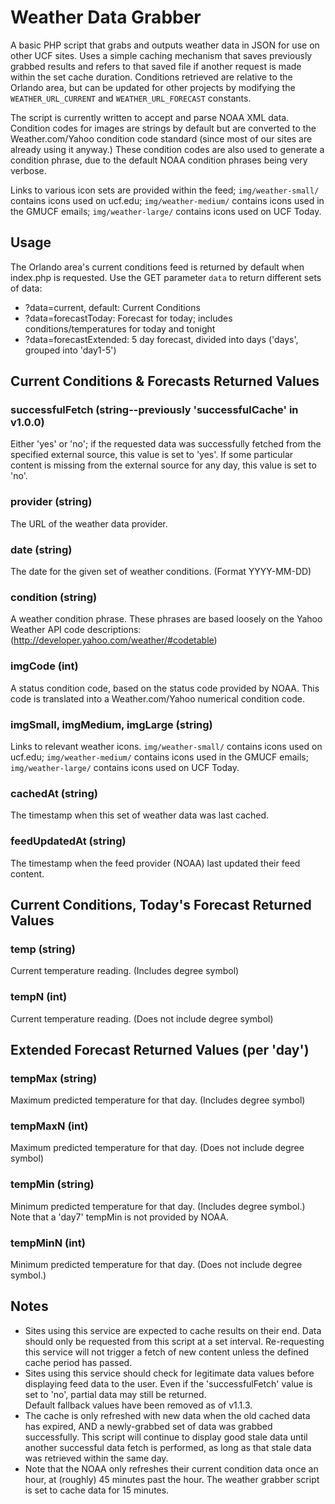 # Weather Data Grabber

A basic PHP script that grabs and outputs weather data in JSON for use on other UCF sites.
Uses a simple caching mechanism that saves previously grabbed results and
refers to that saved file if another request is made within the set cache duration.
Conditions retrieved are relative to the Orlando area, but can be updated for other projects 
by modifying the `WEATHER_URL_CURRENT` and `WEATHER_URL_FORECAST` constants.

The script is currently written to accept and parse NOAA XML data.  Condition codes for images
are strings by default but are converted to the Weather.com/Yahoo condition code standard
(since most of our sites are already using it anyway.)  These condition codes are also used 
to generate a condition phrase, due to the default NOAA condition phrases being very verbose.

Links to various icon sets are provided within the feed; `img/weather-small/` contains icons used
on ucf.edu; `img/weather-medium/` contains icons used in the GMUCF emails; `img/weather-large/` 
contains icons used on UCF Today.


## Usage
The Orlando area's current conditions feed is returned by default when index.php is requested. 
Use the GET parameter `data` to return different sets of data:

* ?data=current, default: Current Conditions
* ?data=forecastToday: Forecast for today; includes conditions/temperatures for today and tonight
* ?data=forecastExtended: 5 day forecast, divided into days ('days', grouped into 'day1-5')


## Current Conditions & Forecasts Returned Values

### successfulFetch (string--previously 'successfulCache' in v1.0.0)
Either 'yes' or 'no'; if the requested data was successfully fetched from the specified external source,
this value is set to 'yes'. If some particular content is missing from the external source for any day, 
this value is set to 'no'.

### provider (string)
The URL of the weather data provider.

### date (string)
The date for the given set of weather conditions. (Format YYYY-MM-DD)

### condition (string)
A weather condition phrase.  These phrases are based loosely on the Yahoo Weather API code descriptions: 
(http://developer.yahoo.com/weather/#codetable)

### imgCode (int)
A status condition code, based on the status code provided by NOAA.  This code is translated
into a Weather.com/Yahoo numerical condition code.

### imgSmall, imgMedium, imgLarge (string)
Links to relevant weather icons.  `img/weather-small/` contains icons used on ucf.edu; 
`img/weather-medium/` contains icons used in the GMUCF emails; `img/weather-large/` contains icons 
used on UCF Today.

### cachedAt (string)
The timestamp when this set of weather data was last cached.

### feedUpdatedAt (string)
The timestamp when the feed provider (NOAA) last updated their feed content.


## Current Conditions, Today's Forecast Returned Values

### temp (string)
Current temperature reading. (Includes degree symbol)

### tempN (int)
Current temperature reading. (Does not include degree symbol)


## Extended Forecast Returned Values (per 'day')

### tempMax (string)
Maximum predicted temperature for that day. (Includes degree symbol)

### tempMaxN (int)
Maximum predicted temperature for that day. (Does not include degree symbol)

### tempMin (string)
Minimum predicted temperature for that day. (Includes degree symbol.)  Note that a 'day7' tempMin 
is not provided by NOAA.

### tempMinN (int)
Minimum predicted temperature for that day. (Does not include degree symbol.)


## Notes
* Sites using this service are expected to cache results on their end.  Data should only be requested 
from this script at a set interval.  Re-requesting this service will not trigger a fetch of new 
content unless the defined cache period has passed.
* Sites using this service should check for legitimate data values before displaying feed data to the
user.  Even if the 'successfulFetch' value is set to 'no', partial data may still be returned.  
Default fallback values have been removed as of v1.1.3.
* The cache is only refreshed with new data when the old cached data has expired, AND a newly-grabbed 
set of data was grabbed successfully.  This script will continue to display good stale data until 
another successful data fetch is performed, as long as that stale data was retrieved within the same day.
* Note that the NOAA only refreshes their current condition data once an hour, at (roughly) 45 
minutes past the hour.  The weather grabber script is set to cache data for 15 minutes.